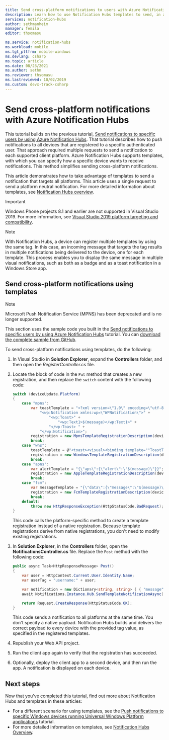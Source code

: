 ```yaml
---
title: Send cross-platform notifications to users with Azure Notification Hubs (ASP.NET)
description: Learn how to use Notification Hubs templates to send, in a single request, a platform-agnostic notification that targets all platforms.
services: notification-hubs
author: sethmanheim
manager: femila
editor: thsomasu

ms.service: notification-hubs
ms.workload: mobile
ms.tgt_pltfrm: mobile-windows
ms.devlang: csharp
ms.topic: article
ms.date: 08/23/2021
ms.author: sethm
ms.reviewer: thsomasu
ms.lastreviewed: 10/02/2019
ms.custom: devx-track-csharp
---
```


# Send cross-platform notifications with Azure Notification Hubs

This tutorial builds on the previous tutorial, [Send notifications to specific users by using Azure Notification Hubs]. That tutorial describes how to push notifications to all devices that are registered to a specific authenticated user. That approach required multiple requests to send a notification to each supported client platform. Azure Notification Hubs supports templates, with which you can specify how a specific device wants to receive notifications. This method simplifies sending cross-platform notifications.

This article demonstrates how to take advantage of templates to send a notification that targets all platforms. This article uses a single request to send a platform neutral notification. For more detailed information about templates, see [Notification Hubs overview][Templates].

> [!IMPORTANT]
> Windows Phone projects 8.1 and earlier are not supported in Visual Studio 2019. For more information, see [Visual Studio 2019 platform targeting and compatibility](/visualstudio/releases/2019/compatibility).

> [!NOTE]
> With Notification Hubs, a device can register multiple templates by using the same tag. In this case, an incoming message that targets the tag results in multiple notifications being delivered to the device, one for each template. This process enables you to display the same message in multiple visual notifications, such as both as a badge and as a toast notification in a Windows Store app.

## Send cross-platform notifications using templates

> [!NOTE]
> Microsoft Push Notification Service (MPNS) has been deprecated and is no longer supported.

This section uses the sample code you built in the [Send notifications to specific users by using Azure Notification Hubs] tutorial. You can [download the complete sample from GitHub](https://github.com/Azure/azure-notificationhubs-dotnet/tree/master/Samples/NotifyUsers).

To send cross-platform notifications using templates, do the following:

1. In Visual Studio in **Solution Explorer**, expand the **Controllers** folder, and then open the *RegisterController.cs* file.

1. Locate the block of code in the `Put` method that creates a new registration, and then replace the `switch` content with the following code:

    ```csharp
    switch (deviceUpdate.Platform)
    {
        case "mpns":
            var toastTemplate = "<?xml version=\"1.0\" encoding=\"utf-8\"?>" +
                "<wp:Notification xmlns:wp=\"WPNotification\">" +
                    "<wp:Toast>" +
                        "<wp:Text1>$(message)</wp:Text1>" +
                    "</wp:Toast> " +
                "</wp:Notification>";
            registration = new MpnsTemplateRegistrationDescription(deviceUpdate.Handle, toastTemplate);
            break;
        case "wns":
            toastTemplate = @"<toast><visual><binding template=""ToastText01""><text id=""1"">$(message)</text></binding></visual></toast>";
            registration = new WindowsTemplateRegistrationDescription(deviceUpdate.Handle, toastTemplate);
            break;
        case "apns":
            var alertTemplate = "{\"aps\":{\"alert\":\"$(message)\"}}";
            registration = new AppleTemplateRegistrationDescription(deviceUpdate.Handle, alertTemplate);
            break;
        case "fcm":
            var messageTemplate = "{\"data\":{\"message\":\"$(message)\"}}";
            registration = new FcmTemplateRegistrationDescription(deviceUpdate.Handle, messageTemplate);
            break;
        default:
            throw new HttpResponseException(HttpStatusCode.BadRequest);
    }
    ```

    This code calls the platform-specific method to create a template registration instead of a native registration. Because template registrations derive from native registrations, you don't need to modify existing registrations.

1. In **Solution Explorer**, in the **Controllers** folder, open the **NotificationsController.cs** file. Replace the `Post` method with the following code:

    ```csharp
    public async Task<HttpResponseMessage> Post()
    {
        var user = HttpContext.Current.User.Identity.Name;
        var userTag = "username:" + user;

        var notification = new Dictionary<string, string> { { "message", "Hello, " + user } };
        await Notifications.Instance.Hub.SendTemplateNotificationAsync(notification, userTag);

        return Request.CreateResponse(HttpStatusCode.OK);
    }
    ```

    This code sends a notification to all platforms at the same time. You don't specify a native payload. Notification Hubs builds and delivers the correct payload to every device with the provided tag value, as specified in the registered templates.

1. Republish your Web API project.

1. Run the client app again to verify that the registration has succeeded.

1. Optionally, deploy the client app to a second device, and then run the app. A notification is displayed on each device.

## Next steps

Now that you've completed this tutorial, find out more about Notification Hubs and templates in these articles:

* For a different scenario for using templates, see the [Push notifications to specific Windows devices running Universal Windows Platform applications][Use Notification Hubs to send breaking news] tutorial.
* For more detailed information on templates, see [Notification Hubs Overview][Templates].

<!-- Anchors. -->

<!-- Images. -->

<!-- URLs. -->
[Push to users ASP.NET]: notification-hubs-aspnet-backend-ios-apple-apns-notification.md
[Push to users Mobile Services]: notification-hubs-aspnet-backend-windows-dotnet-wns-notification.md
[Visual Studio 2012 Express for Windows 8]: https://visualstudio.microsoft.com/downloads/

[Use Notification Hubs to send breaking news]: notification-hubs-windows-notification-dotnet-push-xplat-segmented-wns.md
[Azure Notification Hubs]: https://go.microsoft.com/fwlink/p/?LinkId=314257
[Send notifications to specific users by using Azure Notification Hubs]: notification-hubs-aspnet-backend-windows-dotnet-wns-notification.md
[Templates]: /previous-versions/azure/azure-services/jj927170(v=azure.100)
[Notification Hub How to for Windows Store]: /previous-versions/azure/azure-services/jj927170(v=azure.100)